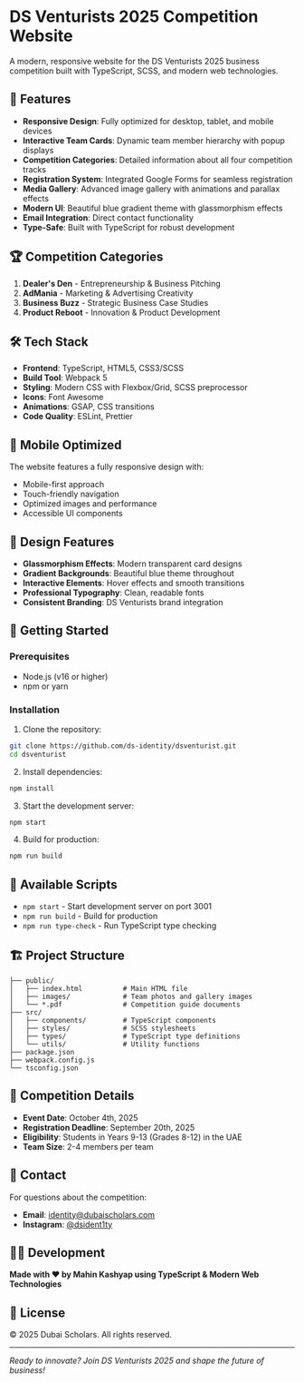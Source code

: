 # DS Venturists 2025 Competition Website

A modern, responsive website for the DS Venturists 2025 business competition built with TypeScript, SCSS, and modern web technologies.

## 🚀 Features

- **Responsive Design**: Fully optimized for desktop, tablet, and mobile devices
- **Interactive Team Cards**: Dynamic team member hierarchy with popup displays
- **Competition Categories**: Detailed information about all four competition tracks
- **Registration System**: Integrated Google Forms for seamless registration
- **Media Gallery**: Advanced image gallery with animations and parallax effects
- **Modern UI**: Beautiful blue gradient theme with glassmorphism effects
- **Email Integration**: Direct contact functionality
- **Type-Safe**: Built with TypeScript for robust development

## 🏆 Competition Categories

1. **Dealer's Den** - Entrepreneurship & Business Pitching
2. **AdMania** - Marketing & Advertising Creativity
3. **Business Buzz** - Strategic Business Case Studies
4. **Product Reboot** - Innovation & Product Development

## 🛠️ Tech Stack

- **Frontend**: TypeScript, HTML5, CSS3/SCSS
- **Build Tool**: Webpack 5
- **Styling**: Modern CSS with Flexbox/Grid, SCSS preprocessor
- **Icons**: Font Awesome
- **Animations**: GSAP, CSS transitions
- **Code Quality**: ESLint, Prettier

## 📱 Mobile Optimized

The website features a fully responsive design with:
- Mobile-first approach
- Touch-friendly navigation
- Optimized images and performance
- Accessible UI components

## 🎨 Design Features

- **Glassmorphism Effects**: Modern transparent card designs
- **Gradient Backgrounds**: Beautiful blue theme throughout
- **Interactive Elements**: Hover effects and smooth transitions
- **Professional Typography**: Clean, readable fonts
- **Consistent Branding**: DS Venturists brand integration

## 🚀 Getting Started

### Prerequisites
- Node.js (v16 or higher)
- npm or yarn

### Installation

1. Clone the repository:
```bash
git clone https://github.com/ds-identity/dsventurist.git
cd dsventurist
```

2. Install dependencies:
```bash
npm install
```

3. Start the development server:
```bash
npm start
```

4. Build for production:
```bash
npm run build
```

## 📖 Available Scripts

- `npm start` - Start development server on port 3001
- `npm run build` - Build for production
- `npm run type-check` - Run TypeScript type checking

## 🏗️ Project Structure

```
├── public/
│   ├── index.html          # Main HTML file
│   ├── images/             # Team photos and gallery images
│   └── *.pdf               # Competition guide documents
├── src/
│   ├── components/         # TypeScript components
│   ├── styles/             # SCSS stylesheets
│   ├── types/              # TypeScript type definitions
│   └── utils/              # Utility functions
├── package.json
├── webpack.config.js
└── tsconfig.json
```

## 📅 Competition Details

- **Event Date**: October 4th, 2025
- **Registration Deadline**: September 20th, 2025
- **Eligibility**: Students in Years 9-13 (Grades 8-12) in the UAE
- **Team Size**: 2-4 members per team

## 📧 Contact

For questions about the competition:
- **Email**: identity@dubaischolars.com
- **Instagram**: [@dsident1ty](https://www.instagram.com/dsident1ty)

## 👨‍💻 Development

**Made with ❤️ by Mahin Kashyap using TypeScript & Modern Web Technologies**

## 📄 License

© 2025 Dubai Scholars. All rights reserved.

---

*Ready to innovate? Join DS Venturists 2025 and shape the future of business!*
